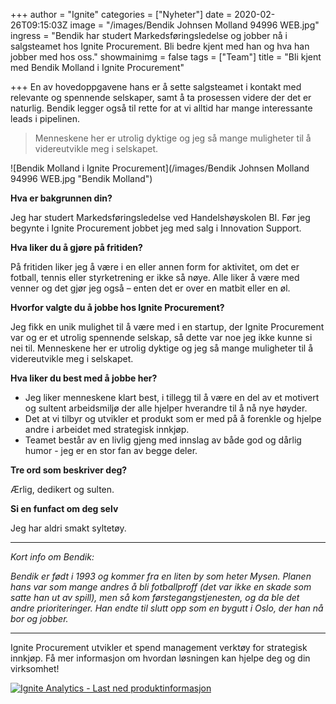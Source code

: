 +++
author = "Ignite"
categories = ["Nyheter"]
date = 2020-02-26T09:15:03Z
image = "/images/Bendik Johnsen Molland 94996 WEB.jpg"
ingress = "Bendik har studert Markedsføringsledelse og jobber nå i salgsteamet hos Ignite Procurement. Bli bedre kjent med han og hva han jobber med hos oss."
showmainimg = false
tags = ["Team"]
title = "Bli kjent med Bendik Molland i Ignite Procurement"

+++
En av hovedoppgavene hans er å sette salgsteamet i kontakt med relevante og spennende selskaper, samt å ta prosessen videre der det er naturlig. Bendik legger også til rette for at vi alltid har mange interessante leads i pipelinen.

> Menneskene her er utrolig dyktige og jeg så mange muligheter til å videreutvikle meg i selskapet.

![Bendik Molland i Ignite Procurement](/images/Bendik Johnsen Molland 94996 WEB.jpg "Bendik Molland")

**Hva er bakgrunnen din?**

Jeg har studert Markedsføringsledelse ved Handelshøyskolen BI. Før jeg begynte i Ignite Procurement jobbet jeg med salg i Innovation Support.

**Hva liker du å gjøre på fritiden?**

På fritiden liker jeg å være i en eller annen form for aktivitet, om det er fotball, tennis eller styrketrening er ikke så nøye. Alle liker å være med venner og det gjør jeg også – enten det er over en matbit eller en øl.

**Hvorfor valgte du å jobbe hos Ignite Procurement?**

Jeg fikk en unik mulighet til å være med i en startup, der Ignite Procurement var og er et utrolig spennende selskap, så dette var noe jeg ikke kunne si nei til. Menneskene her er utrolig dyktige og jeg så mange muligheter til å videreutvikle meg i selskapet.

**Hva liker du best med å jobbe her?**

* Jeg liker menneskene klart best, i tillegg til å være en del av et motivert og sultent arbeidsmiljø der alle hjelper hverandre til å nå nye høyder.
* Det at vi tilbyr og utvikler et produkt som er med på å forenkle og hjelpe andre i arbeidet med strategisk innkjøp.
* Teamet består av en livlig gjeng med innslag av både god og dårlig humor - jeg er en stor fan av begge deler.

**Tre ord som beskriver deg?**

Ærlig, dedikert og sulten.

**Si en funfact om deg selv**

Jeg har aldri smakt syltetøy.

***

_Kort info om Bendik:_

_Bendik er født i 1993 og kommer fra en liten by som heter Mysen. Planen hans var som mange andres å bli fotballproff (det var ikke en skade som satte han ut av spill), men så kom førstegangstjenesten, og da ble det andre prioriteringer. Han endte til slutt opp som en bygutt i Oslo, der han nå bor og jobber._

***

Ignite Procurement utvikler et spend management verktøy for strategisk innkjøp. Få mer informasjon om hvordan løsningen kan hjelpe deg og din virksomhet!

[![](https://www.ignite.no/images/Last%20ned%20produktinfo%20-%201200%20x100.png "Ignite Analytics - Last ned produktinformasjon")](https://www.ignite.no/ignite-analytics/produktinformasjon/ "Ignite Procurement - Last ned produktinformasjon")
